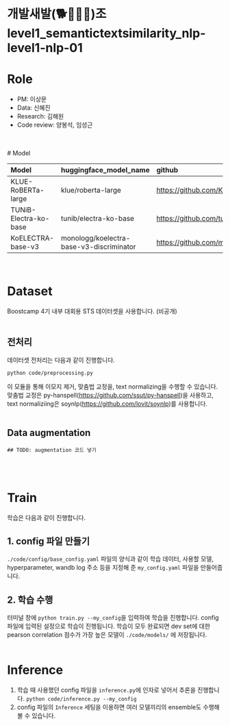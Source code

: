 # 개발새발(🐕🐾🐥🐾)조 level1_semantictextsimilarity_nlp-level1-nlp-01

# Role
- PM: 이상문 <br>
- Data: 신혜진 <br>
- Research: 김해원 <br>
- Code review: 양봉석, 임성근 <br>
<br>
<br>
# Model

|Model|huggingface_model_name|github|
|:---|:---|:---|
| KLUE-RoBERTa-large | klue/roberta-large | https://github.com/KLUE-benchmark/KLUE |
| TUNiB-Electra-ko-base | tunib/electra-ko-base | https://github.com/tunib-ai/tunib-electra |
| KoELECTRA-base-v3 | monologg/koelectra-base-v3-discriminator | https://github.com/monologg/KoELECTRA/blob/master/README_EN.md |<br>
<br>

# Dataset
Boostcamp 4기 내부 대회용 STS 데이터셋을 사용합니다. (비공개) <br>
<br>

## 전처리
데이터셋 전처리는 다음과 같이 진행합니다.
```
python code/preprocessing.py
```
이 모듈을 통해 이모지 제거, 맞춤법 교정을, text normalizing을 수행할 수 있습니다. 맞춤법 교정은 py-hanspell(https://github.com/ssut/py-hanspell)을 사용하고, text normaliziing은 soynlp(https://github.com/lovit/soynlp)를 사용합니다.
<br>
<br>

## Data augmentation
```
## TODO: augmentation 코드 넣기
```
<br>
<br>

# Train
학습은 다음과 같이 진행합니다.
<br>

## 1. config 파일 만들기
`./code/config/base_config.yaml` 파일의 양식과 같이 학습 데이터, 사용할 모델, hyperparameter, wandb log 주소 등을 지정해 준 `my_config.yaml` 파일을 만들어줍니다.
<br>

## 2. 학습 수행
터미널 창에 `python train.py --my_config`을 입력하여 학습을 진행합니다. config 파일에 입력된 설정으로 학습이 진행됩니다. 학습이 모두 완료되면 dev set에 대한 pearson correlation 점수가 가장 높은 모델이 `./code/models/` 에 저장됩니다.
<br>
<br>

# Inference
1. 학습 때 사용했던 config 파일을 `inference.py`에 인자로 넣어서 추론을 진행합니다.
`python code/inference.py --my_config`
2. config 파일의 `Inference` 세팅을 이용하면 여러 모델끼리의 ensemble도 수행해볼 수 있습니다.